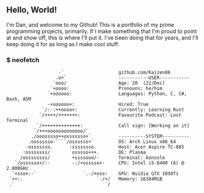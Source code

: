 ## Hello, World!

I'm Dan, and welcome to my Github! This is a portfolio of my prime programming projects, primarily. If I make something that I'm proud to point at and show off, this is where I'll put it. I've been doing that for years, and I'll keep doing it for as long as I make cool stuff. 


### $ neofetch
```
                   -`                    github.com/Kaizen86
                  .o+`                   -----------USER-----------
                 `ooo/                   Age: 20  (22/Dec)
                `+oooo:                  Pronouns: he/him
               `+oooooo:                 Languages: Python, C, C#, Bash, ASM
               -+oooooo+:                Hired: True
             `/:-:++oooo+:               Currently: Learning Rust
            `/++++/+++++++:              Favourite Podcast: Lost Terminal
           `/++++++++++++++:             Call sign: [Working on it]
          `/+++ooooooooooooo/`           
         ./ooosssso++osssssso+`          ----------SYSTEM----------
        .oossssso-````/ossssss+`         OS: Arch Linux x86_64
       -osssssso.      :ssssssso.        Host: Acer Aspire TC-885
      :osssssss/        osssso+++.       DE: Plasma
     /ossssssss/        +ssssooo/-       Terminal: konsole
   `/ossssso+/:-        -:/+osssso+-     CPU: Intel i5-8400 (6) @ 2.800GHz
  `+sso+:-`                 `.-/+oso:    GPU: Nvidia GTX 1050Ti
 `++:.                           `-/+/   Memory: 16384MiB 
 .`                                 `/
```

